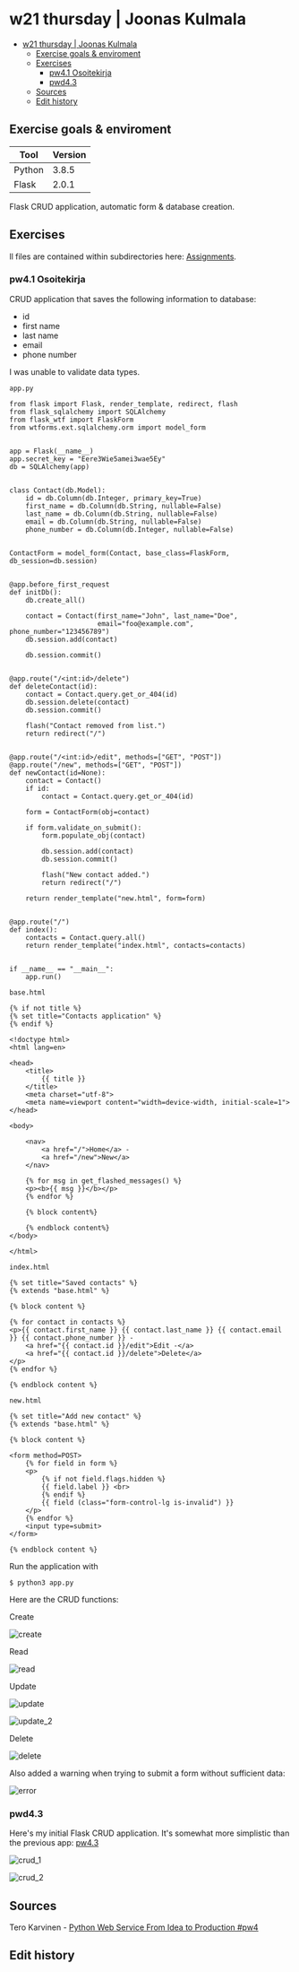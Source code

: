# w21 thursday | Joonas Kulmala

- [w21 thursday | Joonas Kulmala](#w21-thursday--joonas-kulmala)
  - [Exercise goals & enviroment](#exercise-goals--enviroment)
  - [Exercises](#exercises)
    - [pw4.1 Osoitekirja](#pw41-osoitekirja)
    - [pwd4.3](#pwd43)
  - [Sources](#sources)
  - [Edit history](#edit-history)

## Exercise goals & enviroment

| Tool   | Version |
| ------ | ------- |
| Python | 3.8.5   |
| Flask  | 2.0.1   |

Flask CRUD application, automatic form & database creation.

## Exercises

ll files are contained within subdirectories here: [Assignments](https://github.com/JoonasKulmala/Python-weppipalvelu/tree/main/w21/thursday/Assignments).

### pw4.1 Osoitekirja

CRUD application that saves the following information to database:
* id
* first name
* last name
* email
* phone number

I was unable to validate data types.

`app.py`
```
from flask import Flask, render_template, redirect, flash
from flask_sqlalchemy import SQLAlchemy
from flask_wtf import FlaskForm
from wtforms.ext.sqlalchemy.orm import model_form


app = Flask(__name__)
app.secret_key = "Eere3Wie5amei3wae5Ey"
db = SQLAlchemy(app)


class Contact(db.Model):
    id = db.Column(db.Integer, primary_key=True)
    first_name = db.Column(db.String, nullable=False)
    last_name = db.Column(db.String, nullable=False)
    email = db.Column(db.String, nullable=False)
    phone_number = db.Column(db.Integer, nullable=False)


ContactForm = model_form(Contact, base_class=FlaskForm, db_session=db.session)


@app.before_first_request
def initDb():
    db.create_all()

    contact = Contact(first_name="John", last_name="Doe",
                      email="foo@example.com", phone_number="123456789")
    db.session.add(contact)

    db.session.commit()


@app.route("/<int:id>/delete")
def deleteContact(id):
    contact = Contact.query.get_or_404(id)
    db.session.delete(contact)
    db.session.commit()

    flash("Contact removed from list.")
    return redirect("/")


@app.route("/<int:id>/edit", methods=["GET", "POST"])
@app.route("/new", methods=["GET", "POST"])
def newContact(id=None):
    contact = Contact()
    if id:
        contact = Contact.query.get_or_404(id)

    form = ContactForm(obj=contact)

    if form.validate_on_submit():
        form.populate_obj(contact)

        db.session.add(contact)
        db.session.commit()

        flash("New contact added.")
        return redirect("/")

    return render_template("new.html", form=form)


@app.route("/")
def index():
    contacts = Contact.query.all()
    return render_template("index.html", contacts=contacts)


if __name__ == "__main__":
    app.run()
```

`base.html`
```
{% if not title %}
{% set title="Contacts application" %}
{% endif %}

<!doctype html>
<html lang=en>

<head>
	<title>
		{{ title }}
	</title>
	<meta charset="utf-8">
	<meta name=viewport content="width=device-width, initial-scale=1">
</head>

<body>

	<nav>
		<a href="/">Home</a> -
		<a href="/new">New</a>
	</nav>

	{% for msg in get_flashed_messages() %}
	<p><b>{{ msg }}</b></p>
	{% endfor %}

	{% block content%}

	{% endblock content%}
</body>

</html>
```

`index.html`
```
{% set title="Saved contacts" %}
{% extends "base.html" %}

{% block content %}

{% for contact in contacts %}
<p>{{ contact.first_name }} {{ contact.last_name }} {{ contact.email }} {{ contact.phone_number }} -
    <a href="{{ contact.id }}/edit">Edit -</a>
    <a href="{{ contact.id }}/delete">Delete</a>
</p>
{% endfor %}

{% endblock content %}
```

`new.html`
```
{% set title="Add new contact" %}
{% extends "base.html" %}

{% block content %}

<form method=POST>
    {% for field in form %}
    <p>
        {% if not field.flags.hidden %}
        {{ field.label }} <br>
        {% endif %}
        {{ field (class="form-control-lg is-invalid") }}
    </p>
    {% endfor %}
    <input type=submit>
</form>

{% endblock content %}
```

Run the application with

    $ python3 app.py

Here are the CRUD functions:

Create

![create](Assignments/pw4.1/Resources/create.png)

Read

![read](Assignments/pw4.1/Resources/read.png)

Update

![update](Assignments/pw4.1/Resources/update_1.png)

![update_2](Assignments/pw4.1/Resources/update_2.png)

Delete

![delete](Assignments/pw4.1/Resources/delete.png)

Also added a warning when trying to submit a form without sufficient data:

![error](Assignments/pw4.1/Resources/error.png)

### pwd4.3

Here's my initial Flask CRUD application. It's somewhat more simplistic than the previous app: [pw4.3](https://github.com/JoonasKulmala/Python-weppipalvelu/tree/main/w21/thursday/Assignments/pw4.3)

![crud_1](Assignments/pw4.3/Resources/crud.png)

![crud_2](Assignments/pw4.3/Resources/crud_2.png)

## Sources

Tero Karvinen - [Python Web Service From Idea to Production #pw4](https://terokarvinen.com/2021/python-web-service-from-idea-to-production/#pw4-crud---kokonainen-tietokantaohjelma-wepissa)


## Edit history